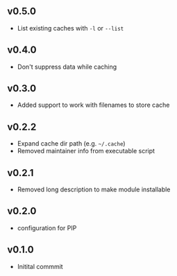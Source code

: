 ## v0.5.0

* List existing caches with `-l` or  `--list`

## v0.4.0

* Don't suppress data while caching

## v0.3.0

* Added support to work with filenames to store cache

## v0.2.2

* Expand cache dir path (e.g. `~/.cache`)
* Removed maintainer info from executable script

## v0.2.1

* Removed long description to make module installable

## v0.2.0

* configuration for PIP

## v0.1.0

* Initital commmit
